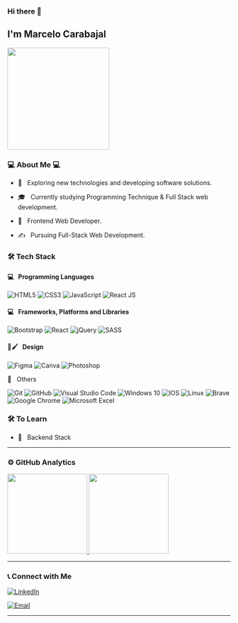 ### Hi there 👋<h2> I'm Marcelo Carabajal</h2>

<img align='center' src="https://portal.sinai.com.co/wp-content/uploads/2019/07/alphatestersanimation2.gif" width="230">

<h3>💻 About Me 💻</h3>



- 🤔 &nbsp; Exploring new technologies and developing software solutions.

- 🎓 &nbsp; Currently studying Programming Technique & Full Stack web development.

- 🌱 &nbsp; Frontend Web Developer.

- ✍️ &nbsp; Pursuing Full-Stack Web Development.


<h3>🛠 Tech Stack</h3>
<h4>💻 &nbsp; Programming Languages</h4>

![HTML5](https://img.shields.io/badge/html5-%23E34F26.svg?style=for-the-badge&logo=html5&logoColor=white)
  ![CSS3](https://img.shields.io/badge/css3-%231572B6.svg?style=for-the-badge&logo=css3&logoColor=white)
 ![JavaScript](https://img.shields.io/badge/javascript-%23323330.svg?style=for-the-badge&logo=javascript&logoColor=%23F7DF1E)
 ![React JS](https://img.shields.io/badge/-ReactJs-61DAFB?logo=react&logoColor=white&style=for-the-badge)


 
 <h4>💻 &nbsp; Frameworks, Platforms and Libraries</h4> 
 
 ![Bootstrap](https://img.shields.io/badge/bootstrap-%23563D7C.svg?style=for-the-badge&logo=bootstrap&logoColor=white)
![React](https://img.shields.io/badge/react-%2320232a.svg?style=for-the-badge&logo=react&logoColor=%2361DAFB)
  ![jQuery](https://img.shields.io/badge/jquery-%230769AD.svg?style=for-the-badge&logo=jquery&logoColor=white)
  ![SASS](https://img.shields.io/badge/SASS-hotpink.svg?style=for-the-badge&logo=SASS&logoColor=white)


 <h4>🎨🖌 &nbsp; Design</h4>
  
![Figma](https://img.shields.io/badge/figma-%23F24E1E.svg?style=for-the-badge&logo=figma&logoColor=white)
![Canva](https://img.shields.io/badge/Canva-%2300C4CC.svg?style=for-the-badge&logo=Canva&logoColor=white)
![Photoshop](https://img.shields.io/badge/Photoshop-PS-blue)

 
🔧 &nbsp; Others
  
  ![Git](https://img.shields.io/badge/git-%23F05033.svg?style=for-the-badge&logo=git&logoColor=white)
![GitHub](https://img.shields.io/badge/github-%23121011.svg?style=for-the-badge&logo=github&logoColor=white)
 ![Visual Studio Code](https://img.shields.io/badge/VisualStudioCode-0078d7.svg?style=for-the-badge&logo=visual-studio-code&logoColor=white)
![Windows 10](https://img.shields.io/badge/Windows-0078D6?style=for-the-badge&logo=windows&logoColor=white)
![IOS](https://img.shields.io/badge/iOS-000000?style=for-the-badge&logo=ios&logoColor=white)
![Linux](https://img.shields.io/badge/Linux-FCC624?style=for-the-badge&logo=linux&logoColor=black)
![Brave](https://img.shields.io/badge/Brave-FB542B?style=for-the-badge&logo=Brave&logoColor=white)
![Google Chrome](https://img.shields.io/badge/Google%20Chrome-4285F4?style=for-the-badge&logo=GoogleChrome&logoColor=white)
![Microsoft Excel](https://img.shields.io/badge/Microsoft_Excel-217346?style=for-the-badge&logo=microsoft-excel&logoColor=white)



<h3>🛠 To Learn</h3>

- 🔧 &nbsp; Backend Stack

<hr>


<h3> ⚙️  GitHub Analytics </h3>


<a href="https://github.com/MarceloCarabajal">
  <img height="180em" src="https://github-readme-stats.vercel.app/api/top-langs/?username=marcelocarabajal&theme=buefy&layout=compact" />
  <img height="180em" src="https://github-readme-stats.vercel.app/api?username=marcelocarabajal&theme=buefy&show_icons=true" />
</a>

<hr>

<h3> 📞  Connect with Me </h3>

<p align="center">



<a href="https://www.linkedin.com/in/marcelo-carabajal/"><img alt="LinkedIn" src="https://img.shields.io/badge/LinkedIn-Marcelo%20Carabajal-blue?style=flat-square&logo=linkedin"></a>


<a href="mailto:marce.tsgia@gmail.com"><img alt="Email" src="https://img.shields.io/badge/Email-marce.tsgia@gmail.com-blue?style=flat-square&logo=gmail"></a>

</p>





<hr>

